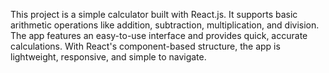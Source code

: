 This project is a simple calculator built with React.js. It supports basic arithmetic operations like addition, subtraction, multiplication, and division. The app features an easy-to-use interface and provides quick, accurate calculations. With React's component-based structure, the app is lightweight, responsive, and simple to navigate.
